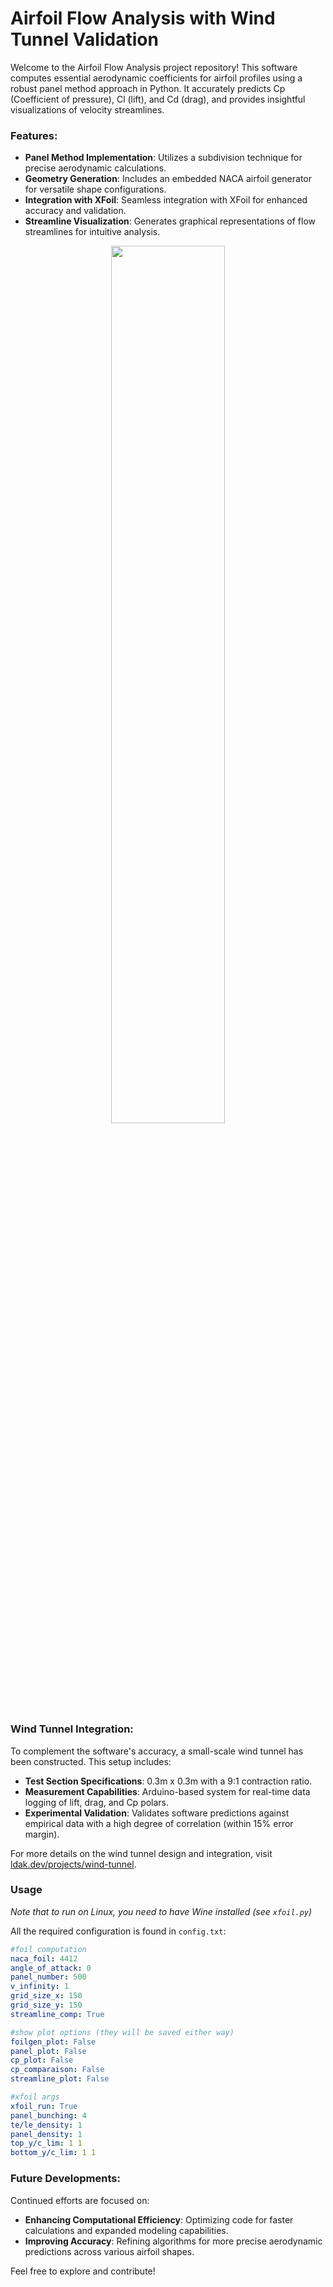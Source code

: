 # Airfoil Flow Analysis with Wind Tunnel Validation

Welcome to the Airfoil Flow Analysis project repository! This software computes essential aerodynamic coefficients for airfoil profiles using a robust panel method approach in Python. It accurately predicts Cp (Coefficient of pressure), Cl (lift), and Cd (drag), and provides insightful visualizations of velocity streamlines.

### Features:
- **Panel Method Implementation**: Utilizes a subdivision technique for precise aerodynamic calculations.
- **Geometry Generation**: Includes an embedded NACA airfoil generator for versatile shape configurations.
- **Integration with XFoil**: Seamless integration with XFoil for enhanced accuracy and validation.
- **Streamline Visualization**: Generates graphical representations of flow streamlines for intuitive analysis.

<p align="center">
<img src="https://github.com/user-attachments/assets/15564255-db2c-4705-9331-1a72bbaa2546" width="60%"/>
</p>

### Wind Tunnel Integration:
To complement the software's accuracy, a small-scale wind tunnel has been constructed. This setup includes:
- **Test Section Specifications**: 0.3m x 0.3m with a 9:1 contraction ratio.
- **Measurement Capabilities**: Arduino-based system for real-time data logging of lift, drag, and Cp polars.
- **Experimental Validation**: Validates software predictions against empirical data with a high degree of correlation (within 15% error margin).

For more details on the wind tunnel design and integration, visit [ldak.dev/projects/wind-tunnel](https://ldak.dev/projects/wind-tunnel).

### Usage
*Note that to run on Linux, you need to have Wine installed (see `xfoil.py`)*

All the required configuration is found in `config.txt`:

```yaml
#foil computation
naca_foil: 4412
angle_of_attack: 0
panel_number: 500
v_infinity: 1
grid_size_x: 150
grid_size_y: 150
streamline_comp: True

#show plot options (they will be saved either way)
foilgen_plot: False
panel_plot: False
cp_plot: False
cp_comparaison: False
streamline_plot: False

#xfoil args
xfoil_run: True
panel_bunching: 4
te/le_density: 1
panel_density: 1
top_y/c_lim: 1 1
bottom_y/c_lim: 1 1
```

### Future Developments:
Continued efforts are focused on:
- **Enhancing Computational Efficiency**: Optimizing code for faster calculations and expanded modeling capabilities.
- **Improving Accuracy**: Refining algorithms for more precise aerodynamic predictions across various airfoil shapes.

Feel free to explore and contribute!
